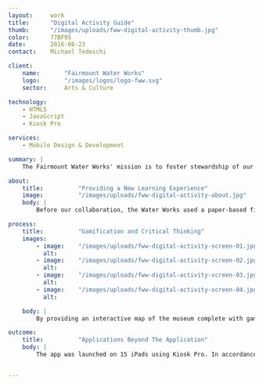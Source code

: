 ```yaml
---
layout:     work
title:      "Digital Activity Guide"
thumb:      "/images/uploads/fww-digital-activity-thumb.jpg"
color:      77BF95
date:       2016-06-23
contact:    Michael Tedeschi

client:
    name:       "Fairmount Water Works"
    logo:       "/images/logos/logo-fww.svg"
    sector:     Arts & Culture

technology:
    - HTML5
    - JavaScript
    - Kiosk Pro

services:
    - Mobile Design & Development

summary: |
    The Fairmount Water Works' mission is to foster stewardship of our shared water resources by encouraging informed decisions about the use of land and water. They wanted a better way to educate students on clean water stewardship, so they partnered with us to develop a series of engaging interactive games that teach students about the relationship between Philadelphians and their watershed.

about:
    title:          "Providing a New Learning Experience"
    image:          "/images/uploads/fww-digital-activity-about.jpg"
    body: |
        Before our collaboration, the Water Works used a paper-based field guide and activity book to direct middle and high school students through their exhibits and learning directives. One of the Water Works' core values is providing visitors with experiential learning opportunities, and the they saw an opportunity for a better visitor experience. We used the field guide as a starting point, creating digital versions of  the original lessons and designing new games around the Water Works' educational goals. We then assembled all the activities in an interactive app, built in HTML5 and JavaScript.

process:
    title:          "Gamification and Critical Thinking"
    images:
        - image:    "/images/uploads/fww-digital-activity-screen-01.jpg"
          alt:      
        - image:    "/images/uploads/fww-digital-activity-screen-02.jpg"
          alt:      
        - image:    "/images/uploads/fww-digital-activity-screen-03.jpg"
          alt:      
        - image:    "/images/uploads/fww-digital-activity-screen-04.jpg"
          alt:      

    body: |
        By providing an interactive map of the museum complete with games and puzzles, Fairmount Water Works can better attract the interest of students and more effectively fulfill its educational mission. The app is an interconnected game made of several mini-games, just like the multiple components which make up the watershed environment. While working at their own pace to complete the goal of filling their water droplet progress marker, students and visitors participate in crossword puzzles, spot-the-object games, and interactive quizzes. These activities not only reinforce the information presented in the museum exhibits, they also encourage users to think critically and connect the museum's lessons with their own experiences. 

outcome:
    title:          "Applications Beyond The Application"
    body: |
        The app was launched on 15 iPads using Kiosk Pro. In accordance with the Water Works' "hands on/minds on" learning approach, visitors can now interact with the museum environment in new ways. Students are more engaged with the iPads than the previous paper versions, and Fairmount Water Works is building on this work with the hopes of demonstrating increased long-term information retention and an interest in protecting our shared water resources. The app closes with a call-to-action, encouraging visitors to use their new knowledge for good by reducing pollution, recycling properly, and appreciating our water sources.


---
```


